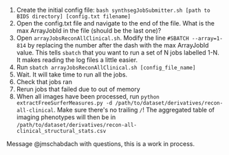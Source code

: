 1. Create the initial config file: `bash synthsegJobSubmitter.sh [path to BIDS directory] [config.txt filename]`
2. Open the config.txt file and navigate to the end of the file. What is the max ArrayJobId in the file (should be the last one)?
3. Open `arrayJobsReconAllClinical.sh`. Modify the line `#SBATCH --array=1-814` by replacing the number after the dash with the max ArrayJobId value. This tells `sbatch` that you want to run a set of N jobs labelled 1-N. It makes reading the log files a little easier.
4. Run `sbatch arrayJobsReconAllClinical.sh [config_file_name]`
5. Wait. It will take time to run all the jobs.
6. Check that jobs ran
7. Rerun jobs that failed due to out of memory
8. When all images have been processed, run `python extractFreeSurferMeasures.py -d /path/to/dataset/derivatives/recon-all-clinical`. Make sure there's no trailing `/`! The aggregated table of imaging phenotypes will then be in `/path/to/dataset/derivatives/recon-all-clinical_structural_stats.csv`

Message @jmschabdach with questions, this is a work in process.

